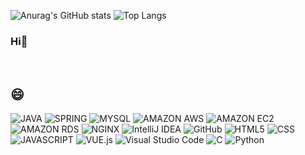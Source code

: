 ![Anurag's GitHub stats](https://github-readme-stats.vercel.app/api?username=sunjinb&theme=dark&show_icons=true)
![Top Langs](https://github-readme-stats.vercel.app/api/top-langs/?username=sunjinb&layout=compact&theme=tokyonight)

### Hi👋
<br>
<h2> 😄 </h2>

![JAVA](https://img.shields.io/badge/Java-ED8B00?style=for-the-badge&logo=java&logoColor=white)
![SPRING](https://img.shields.io/badge/Spring-6DB33F?style=for-the-badge&logo=spring&logoColor=white)
![MYSQL](https://img.shields.io/badge/MySQL-4479A1?style=for-the-badge&logo=mysql&logoColor=white)
![AMAZON AWS](https://img.shields.io/badge/Amazon_AWS-232F3E?style=for-the-badge&logo=amazon-aws&logoColor=white)
![AMAZON EC2](https://img.shields.io/badge/AMAZON_EC2-FF9900?style=for-the-badge&logo=amazon-ec2&logoColor=white)
![AMAZON RDS](https://img.shields.io/badge/AMAZON_RDS-527FFF?style=for-the-badge&logo=amazon-rds&logoColor=white)
![NGINX](https://img.shields.io/badge/NGINX-009639?style=for-the-badge&logo=nginx&logoColor=white)
![IntelliJ IDEA](https://img.shields.io/badge/IntelliJ_IDEA-000000?style=for-the-badge&logo=intellij-idea&logoColor=white)
![GitHub](https://img.shields.io/badge/GitHub-181717?style=for-the-badge&logo=github&logoColor=white)
![HTML5](https://img.shields.io/badge/HTML5-E34F26?style=for-the-badge&logo=html5&logoColor=white)
![CSS](https://img.shields.io/badge/CSS-1572B6?&style=for-the-badge&logo=css3&logoColor=white)
![JAVASCRIPT](https://img.shields.io/badge/JavaScript-323330?style=for-the-badge&logo=javascript&logoColor=F7DF1E)
![VUE.js](https://img.shields.io/badge/Vue.js-35495E?style=for-the-badge&logo=vue.js&logoColor=4FC08D)
![Visual Studio Code](https://img.shields.io/badge/Visual_studio_code-007ACC?style=for-the-badge&logo=visual-studio-code&logoColor=white)
![C](https://img.shields.io/badge/c-A8B9CC?style=for-the-badge&logo=c&logoColor=white)
![Python](https://img.shields.io/badge/Python-3776AB?style=for-the-badge&logo=python&logoColor=white)

<!--
**sunjinb/sunjinb** is a ✨ _special_ ✨ repository because its `README.md` (this file) appears on your GitHub profile.

Here are some ideas to get you started:

- 🔭 I’m currently working on ...
- 🌱 I’m currently learning ...
- 👯 I’m looking to collaborate on ...
- 🤔 I’m looking for help with ...
- 💬 Ask me about ...
- 📫 How to reach me: ...
- 😄 Pronouns: ...
- ⚡ Fun fact: ...
-->
